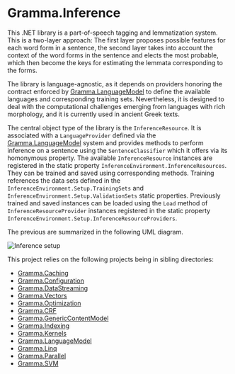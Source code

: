# Gramma.Inference
This .NET library is a part-of-speech tagging and lemmatization system. This is a two-layer approach: The first layer proposes possible features for each word form in a sentence, the second layer takes into account the context of the word forms in the sentence and elects the most probable, which then become the keys for estimating the lemmata corresponding to the forms.

The library is language-agnostic, as it depends on providers honoring the contract enforced by [Gramma.LanguageModel](https://github.com/grammophone/Gramma.LanguageModel) to define the available languages and corresponding training sets.
Nevertheless, it is designed to deal with the computational challenges emerging from languages with rich morphology, and it is currently used in ancient Greek texts.

The central object type of the library is the `InferenceResource`. It is associated with a `LanguageProvider` defined via the [Gramma.LanguageModel](https://github.com/grammophone/Gramma.LanguageModel) system and provides methods to perform inference on a sentence using the `SentenceClassifier` which it offers via its homonymous property. The available `InferenceResource` instances are registered in the static property `InferenceEnvironment.InferenceResources`. They can be trained and saved using corresponding methods. Training references the data sets defined in the `InferenceEnvironment.Setup.TrainingSets` and `InferenceEnvironment.Setup.ValidationSets` static properties. Previously trained and saved instances can be loaded using the `Load` method of `InferenceResourceProvider` instances registered in the static property `InferenceEnvironment.Setup.InferenceResourceProviders`.

The previous are summarized in the following UML diagram.

![Inference setup](http://s7.postimg.org/s416gjyvv/Inference_setup.png)

This project relies on the following projects being in sibling directories:
* [Gramma.Caching](https://github.com/grammophone/Gramma.Caching)
* [Gramma.Configuration](https://github.com/grammophone/Gramma.Configuration)
* [Gramma.DataStreaming](https://github.com/grammophone/Gramma.DataStreaming)
* [Gramma.Vectors](https://github.com/grammophone/Gramma.Vectors)
* [Gramma.Optimization](https://github.com/grammophone/Gramma.Optimization)
* [Gramma.CRF](https://github.com/grammophone/Gramma.CRF)
* [Gramma.GenericContentModel](https://github.com/grammophone/Gramma.GenericContentModel)
* [Gramma.Indexing](https://github.com/grammophone/Gramma.Indexing)
* [Gramma.Kernels](https://github.com/grammophone/Gramma.Kernels)
* [Gramma.LanguageModel](https://github.com/grammophone/Gramma.LanguageModel)
* [Gramma.Linq](https://github.com/grammophone/Gramma.Linq)
* [Gramma.Parallel](https://github.com/grammophone/Gramma.Parallel)
* [Gramma.SVM](https://github.com/grammophone/Gramma.SVM)

